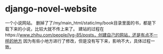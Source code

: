 # django-novel-website
一个小说网站。
删掉了了/my/main_html/static/my/book目录里面的书，都是下载下来的小说，比较大就不传上来了。
建站的过程在https://www.zhihu.com/people/lyg-85/posts，创建自己的网站，还是有点不一样的地方
因为有些小地方进行了修改，但是没有写下来，影响不大，具体过程一致。
